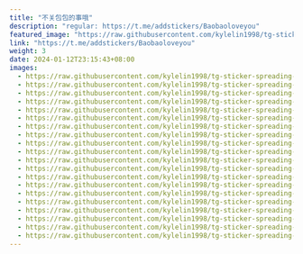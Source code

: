 ```yaml
---
title: "不关包包的事哦"
description: "regular: https://t.me/addstickers/Baobaoloveyou"
featured_image: "https://raw.githubusercontent.com/kylelin1998/tg-sticker-spreading-worldwide-images/main/img/fdbf0ac7-85a3-4139-9d9f-b185db609670.jpg"
link: "https://t.me/addstickers/Baobaoloveyou"
weight: 3
date: 2024-01-12T23:15:43+08:00
images:
  - https://raw.githubusercontent.com/kylelin1998/tg-sticker-spreading-worldwide-images/main/img/fdbf0ac7-85a3-4139-9d9f-b185db609670.jpg
  - https://raw.githubusercontent.com/kylelin1998/tg-sticker-spreading-worldwide-images/main/img/4bbf4f3d-789c-49b3-858c-6b9c3cf9accb.jpg
  - https://raw.githubusercontent.com/kylelin1998/tg-sticker-spreading-worldwide-images/main/img/8a0046a9-1f99-46cd-97fc-ac324b5fee8f.jpg
  - https://raw.githubusercontent.com/kylelin1998/tg-sticker-spreading-worldwide-images/main/img/1092c899-e92f-4b1f-9e67-fe456da373db.jpg
  - https://raw.githubusercontent.com/kylelin1998/tg-sticker-spreading-worldwide-images/main/img/fac9d415-8a97-4d08-a54a-c1c36518eba2.jpg
  - https://raw.githubusercontent.com/kylelin1998/tg-sticker-spreading-worldwide-images/main/img/11c9de50-564c-498b-bc5d-aa4d1cd5e218.jpg
  - https://raw.githubusercontent.com/kylelin1998/tg-sticker-spreading-worldwide-images/main/img/f487f352-4dad-46ad-9446-1681a846b24b.jpg
  - https://raw.githubusercontent.com/kylelin1998/tg-sticker-spreading-worldwide-images/main/img/fbbdf69d-c1ed-413c-8c5f-6d4f70f8dcf0.jpg
  - https://raw.githubusercontent.com/kylelin1998/tg-sticker-spreading-worldwide-images/main/img/ff7f7720-eb6d-4a38-904e-c64790c14631.jpg
  - https://raw.githubusercontent.com/kylelin1998/tg-sticker-spreading-worldwide-images/main/img/2edee49d-11d2-4ce6-9e86-b1a0bbd36325.jpg
  - https://raw.githubusercontent.com/kylelin1998/tg-sticker-spreading-worldwide-images/main/img/5a775c90-345f-4602-9548-e599a05bda4c.jpg
  - https://raw.githubusercontent.com/kylelin1998/tg-sticker-spreading-worldwide-images/main/img/2d666027-1100-48ff-b20d-b42a5b7b2ac1.jpg
  - https://raw.githubusercontent.com/kylelin1998/tg-sticker-spreading-worldwide-images/main/img/51a6aeb7-59ea-413b-9e67-f827e76da965.jpg
  - https://raw.githubusercontent.com/kylelin1998/tg-sticker-spreading-worldwide-images/main/img/c8896550-d6f5-4ba3-a488-8cfd4243e121.jpg
  - https://raw.githubusercontent.com/kylelin1998/tg-sticker-spreading-worldwide-images/main/img/4e88f44c-56bc-4fd1-a4a3-d592efc93671.jpg
  - https://raw.githubusercontent.com/kylelin1998/tg-sticker-spreading-worldwide-images/main/img/25199704-337d-451d-b1aa-81724c2662ac.jpg
  - https://raw.githubusercontent.com/kylelin1998/tg-sticker-spreading-worldwide-images/main/img/f5898cf4-9170-4680-be48-0e93572cac79.jpg
  - https://raw.githubusercontent.com/kylelin1998/tg-sticker-spreading-worldwide-images/main/img/50e5115c-9352-4a86-af0a-b4385416e6de.jpg
  - https://raw.githubusercontent.com/kylelin1998/tg-sticker-spreading-worldwide-images/main/img/d83f756f-58a3-42cf-b3c8-21b45c8f2d90.jpg
  - https://raw.githubusercontent.com/kylelin1998/tg-sticker-spreading-worldwide-images/main/img/db8c4fc7-aefd-4ff5-940a-484510f14f2d.jpg
---
```

